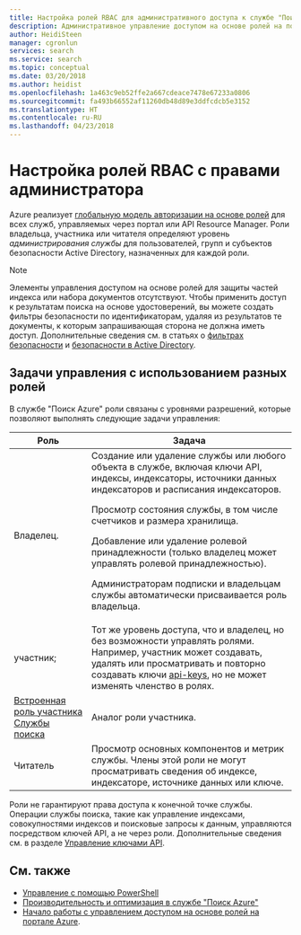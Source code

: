 ```yaml
---
title: Настройка ролей RBAC для административного доступа к службе "Поиск Azure" на портале | Документаций Майкрософт
description: Административное управление доступом на основе ролей на портале Azure
author: HeidiSteen
manager: cgronlun
services: search
ms.service: search
ms.topic: conceptual
ms.date: 03/20/2018
ms.author: heidist
ms.openlocfilehash: 1a463c9eb52ffe2a667cdeace7478e67233a0806
ms.sourcegitcommit: fa493b66552af11260db48d89e3ddfcdcb5e3152
ms.translationtype: HT
ms.contentlocale: ru-RU
ms.lasthandoff: 04/23/2018
---
```

# <a name="set-rbac-roles-for-administrative-access"></a>Настройка ролей RBAC с правами администратора

Azure реализует [глобальную модель авторизации на основе ролей](../role-based-access-control/role-assignments-portal.md) для всех служб, управляемых через портал или API Resource Manager. Роли владельца, участника или читателя определяют уровень *администрирования службы* для пользователей, групп и субъектов безопасности Active Directory, назначенных для каждой роли. 

> [!Note]
> Элементы управления доступом на основе ролей для защиты частей индекса или набора документов отсутствуют. Чтобы применить доступ к результатам поиска на основе удостоверений, вы можете создать фильтры безопасности по идентификаторам, удаляя из результатов те документы, к которым запрашивающая сторона не должна иметь доступ. Дополнительные сведения см. в статьях о [фильтрах безопасности](search-security-trimming-for-azure-search.md) и [безопасности в Active Directory](search-security-trimming-for-azure-search-with-aad.md).

## <a name="management-tasks-by-role"></a>Задачи управления с использованием разных ролей

В службе "Поиск Azure" роли связаны с уровнями разрешений, которые позволяют выполнять следующие задачи управления:

| Роль | Задача |
| --- | --- |
| Владелец. |Создание или удаление службы или любого объекта в службе, включая ключи API, индексы, индексаторы, источники данных индексаторов и расписания индексаторов.<p>Просмотр состояния службы, в том числе счетчиков и размера хранилища.<p>Добавление или удаление ролевой принадлежности (только владелец может управлять ролевой принадлежностью).<p>Администраторам подписки и владельцам службы автоматически присваивается роль владельца. |
| участник; |Тот же уровень доступа, что и владелец, но без возможности управлять ролями. Например, участник может создавать, удалять или просматривать и повторно создавать ключи [api-keys](search-security-api-keys.md), но не может изменять членство в ролях. |
| [Встроенная роль участника Службы поиска](https://docs.microsoft.com/azure/role-based-access-control/built-in-roles#search-service-contributor) | Аналог роли участника. |
| Читатель |Просмотр основных компонентов и метрик службы. Члены этой роли не могут просматривать сведения об индексе, индексаторе, источнике данных или ключе.  |

Роли не гарантируют права доступа к конечной точке службы. Операции службы поиска, такие как управление индексами, совокупностями индексов и поисковые запросы к данным, управляются посредством ключей API, а не через роли. Дополнительные сведения см. в разделе [Управление ключами API](search-security-api-keys.md).

## <a name="see-also"></a>См. также

+ [Управление с помощью PowerShell](search-manage-powershell.md) 
+ [Производительность и оптимизация в службе "Поиск Azure"](search-performance-optimization.md)
+ [Начало работы с управлением доступом на основе ролей на портале Azure](../role-based-access-control/overview.md).